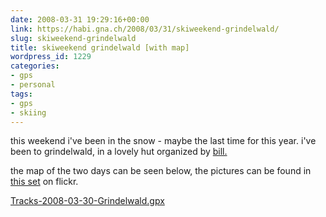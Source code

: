 ```yaml
---
date: 2008-03-31 19:29:16+00:00
link: https://habi.gna.ch/2008/03/31/skiweekend-grindelwald/
slug: skiweekend-grindelwald
title: skiweekend grindelwald [with map]
wordpress_id: 1229
categories:
- gps
- personal
tags:
- gps
- skiing
---
```


this weekend i've been in the snow - maybe the last time for this year. i've been to grindelwald, in a lovely hut organized by [bill.](https://flickr.com/photos/habi/tags/bill/)




the map of the two days can be seen below, the pictures can be found in [this set](https://www.flickr.com/photos/habi/sets/72157604318755719) on flickr.




  

[Tracks-2008-03-30-Grindelwald.gpx](https://habi.gna.ch/wp-content/uploads/2008/03/tracks-2008-03-30-grindelwald.gpx)



